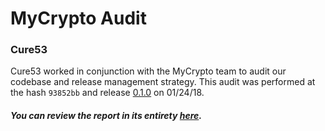 # MyCrypto Audit

### Cure53
Cure53 worked in conjunction with the MyCrypto team to audit our codebase and release management strategy.
This audit was performed at the hash `93852bb` and release [0.1.0](https://github.com/MyCryptoHQ/MyCrypto/releases/tag/0.1.0) on 01/24/18.


##### You can review the report in its entirety [here](https://github.com/MyCryptoHQ/MyCrypto/files/1782316/MEW-01-report.pdf).